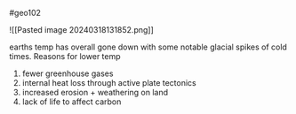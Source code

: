 #geo102 

![[Pasted image 20240318131852.png]]

earths temp has overall gone down with some notable glacial spikes of cold times.
Reasons for lower temp
1. fewer greenhouse gases
2. internal heat loss through active plate tectonics 
3. increased erosion + weathering on land
4. lack of life to affect carbon